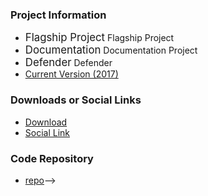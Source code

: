 ### Project Information
* <i class="fas fa-flag" style="font-size: 1.2em; color:#2ADA08;"></i><span style="font-size:1.2em">Flagship Project</span> Flagship Project
* <i class="fas fa-book" style="font-size: 1.2em; color:#233e81;"></i><span style="font-size:1.2em">Documentation</span> Documentation Project
* <i class="fas fa-shield-alt" style="font-size: 1.2em; color:#233e81;"></i><span style="font-size:1.2em">Defender</span> Defender
* [Current Version (2017)](OWASP_2017_Top_Ten)

### Downloads or Social Links
* [Download](#)
* [Social Link](#)

### Code Repository
* [repo](#)-->
